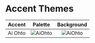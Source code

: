 # Accent Themes
| Accent | Palette | Background |
| :---: | :---: | :---: |
| Ai Ohto | ![AiOhto](https://github.com/RhyMegu/YetAnotherBackgroundTheme/blob/main/Resources/Palettes/Ai%20Ohto.png?raw=true) | ![AiOhto](https://raw.githubusercontent.com/RhyMegu/YetAnotherBackgroundTheme/main/Resources/Backgrounds/AiOhto.jpg) | 
